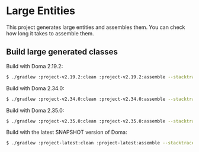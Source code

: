 Large Entities
==============

This project generates large entities and assembles them.
You can check how long it takes to assemble them.

Build large generated classes
-----------------------------

Build with Doma 2.19.2:
```sh
$ ./gradlew :project-v2.19.2:clean :project-v2.19.2:assemble --stacktrace
```

Build with Doma 2.34.0:
```sh
$ ./gradlew :project-v2.34.0:clean :project-v2.34.0:assemble --stacktrace
```

Build with Doma 2.35.0:
```sh
$ ./gradlew :project-v2.35.0:clean :project-v2.35.0:assemble --stacktrace
```

Build with the latest SNAPSHOT version of Doma:
```sh
$ ./gradlew :project-latest:clean :project-latest:assemble --stacktrace
```
